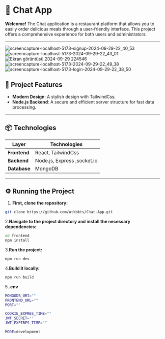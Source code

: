 # 🎉 Chat App

**Welcome!** The Chat application is a restaurant platform that allows you to easily order delicious meals through a user-friendly interface. This project offers a comprehensive experience for both users and administrators.

---
![screencapture-localhost-5173-signup-2024-09-29-22_40_53](https://github.com/user-attachments/assets/abff8f00-b236-4a7f-8b26-ffc5ebd04aa1)
![screencapture-localhost-5173-2024-09-29-22_43_01](https://github.com/user-attachments/assets/41a0385d-632c-413a-a4fc-453157e1db5e)
![Ekran görüntüsü 2024-09-29 224546](https://github.com/user-attachments/assets/cec5280b-3976-4bd5-8580-6488df1fa352)
![screencapture-localhost-5173-2024-09-29-22_49_38](https://github.com/user-attachments/assets/f9ca04a4-d65a-4d4d-9389-ff5a033a52aa)
![screencapture-localhost-5173-login-2024-09-29-22_38_50](https://github.com/user-attachments/assets/f66ec1da-025c-4e57-8192-2fe1784a12a9)

## 🚀 Project Features

- **Modern Design**: A stylish design with TailwindCss.
- **Node.js Backend**: A secure and efficient server structure for fast data processing.

---

## 📦 Technologies

| Layer      | Technologies                |
|-------------|-----------------------------|
| **Frontend**| React, TailwindCss          |
| **Backend** | Node.js, Express ,socket.io |
| **Database**| MongoDB                   |

---

## ⚙️ Running the Project
1. **First, clone the repository:**
```bash
git clone https://github.com/utkbkts/Chat-App.git
```
2.**Navigate to the project directory and install the necessary dependencies:**
 ```bash
cd frontend
npm install
```
3.**Run the project:**
 ```bash
npm run dev
```
4.**Build it locally:**
```bash
npm run build
```
5.**.env**
```bash
MONGODB_URI=""
FRONTEND_URL=""
PORT=""

COOKIE_EXPRES_TIME=""
JWT_SECRET=""
JWT_EXPIRES_TIME=""

MODE=development
```
